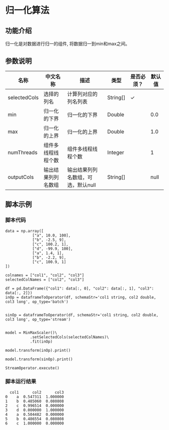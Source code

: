 # 归一化算法

## 功能介绍

归一化是对数据进行归一的组件, 将数据归一到min和max之间。

## 参数说明


| 名称 | 中文名称 | 描述 | 类型 | 是否必须？ | 默认值 |
| --- | --- | --- | --- | --- | --- |
| selectedCols | 选择的列名 | 计算列对应的列名列表 | String[] | ✓ |  |
| min | 归一化的下界 | 归一化的下界 | Double |  | 0.0 |
| max | 归一化的上界 | 归一化的上界 | Double |  | 1.0 |
| numThreads | 组件多线程线程个数 | 组件多线程线程个数 | Integer |  | 1 |
| outputCols | 输出结果列列名数组 | 输出结果列列名数组，可选，默认null | String[] |  | null |


## 脚本示例

### 脚本代码


```
data = np.array([
            ["a", 10.0, 100],
            ["b", -2.5, 9],
            ["c", 100.2, 1],
            ["d", -99.9, 100],
            ["a", 1.4, 1],
            ["b", -2.2, 9],
            ["c", 100.9, 1]
])
             
colnames = ["col1", "col2", "col3"]
selectedColNames = ["col2", "col3"]

df = pd.DataFrame({"col1": data[:, 0], "col2": data[:, 1], "col3": data[:, 2]})
inOp = dataframeToOperator(df, schemaStr='col1 string, col2 double, col3 long', op_type='batch')


sinOp = dataframeToOperator(df, schemaStr='col1 string, col2 double, col3 long', op_type='stream')
                   

model = MinMaxScaler()\
           .setSelectedCols(selectedColNames)\
           .fit(inOp)

model.transform(inOp).print()

model.transform(sinOp).print()

StreamOperator.execute()
```

### 脚本运行结果

```
  col1      col2      col3
0    a  0.547311  1.000000
1    b  0.485060  0.080808
2    c  0.996514  0.000000
3    d  0.000000  1.000000
4    a  0.504482  0.000000
5    b  0.486554  0.080808
6    c  1.000000  0.000000
```
